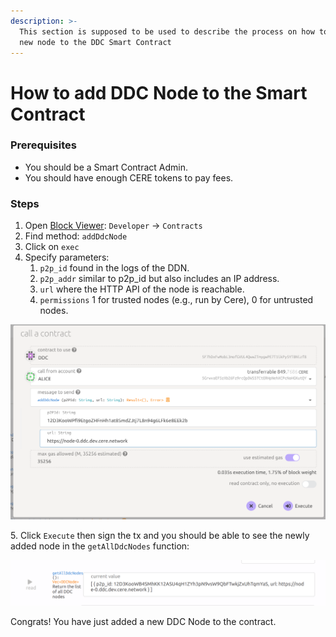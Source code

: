 ```yaml
---
description: >-
  This section is supposed to be used to describe the process on how to add a
  new node to the DDC Smart Contract
---
```


# How to add DDC Node to the Smart Contract

### Prerequisites

* You should be a Smart Contract Admin.
* You should have enough CERE tokens to pay fees.

### Steps

1. Open [Block Viewer](https://block-viewer.cere.network/?rpc=wss%3A%2F%2Frpc.testnet.dev.cere.network%3A9945#/staking): `Developer` -> `Contracts`
2. Find method: `addDdcNode`
3. Click on `exec`
4. Specify parameters:
   1. `p2p_id` found in the logs of the DDN.
   2. `p2p_addr` similar to p2p\_id but also includes an IP address.
   3. `url` where the HTTP API of the node is reachable.
   4. `permissions` 1 for trusted nodes (e.g., run by Cere), 0 for untrusted nodes.

![](<../.gitbook/assets/Screenshot from 2021-06-03 12-39-01.png>)

5\. Click `Execute` then sign the tx and you should be able to see the newly added node in the `getAllDdcNodes` function:

![](<../.gitbook/assets/Screenshot from 2021-06-03 12-40-32.png>)

Congrats! You have just added a new DDC Node to the contract.
